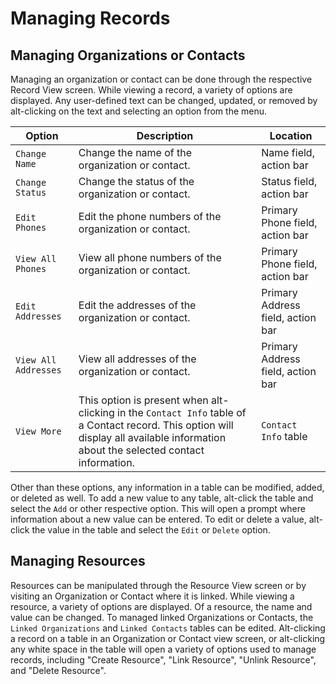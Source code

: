 # Managing Records

## Managing Organizations or Contacts

Managing an organization or contact can be done through the respective Record View
screen. While viewing a record, a variety of options are displayed. Any user-defined
text can be changed, updated, or removed by alt-clicking on the text and selecting
an option from the menu. 

| Option | Description | Location             |
| --- | --- |----------------------|
| `Change Name` | Change the name of the organization or contact. | Name field, action bar |
| `Change Status` | Change the status of the organization or contact. | Status field, action bar |
| `Edit Phones` | Edit the phone numbers of the organization or contact. | Primary Phone field, action bar |
| `View All Phones` | View all phone numbers of the organization or contact. | Primary Phone field, action bar |
| `Edit Addresses` | Edit the addresses of the organization or contact. | Primary Address field, action bar |
| `View All Addresses` | View all addresses of the organization or contact. | Primary Address field, action bar |
| `View More` | This option is present when alt-clicking in the `Contact Info` table of a Contact record. This option will display all available information about the selected contact information. | `Contact Info` table |

Other than these options, any information in a table can be modified, added, or deleted as well. 
To add a new value to any table, alt-click the table and select the `Add` or other respective option. This will open
a prompt where information about a new value can be entered. To edit or delete a value, alt-click the value in the table
and select the `Edit` or `Delete` option.

## Managing Resources

Resources can be manipulated through the Resource View screen or by visiting an Organization or Contact where it is
linked. While viewing a resource, a variety of options are displayed. Of a resource, the name and value can be changed.
To managed linked Organizations or Contacts, the `Linked Organizations` and `Linked Contacts` tables can be edited.
Alt-clicking a record on a table in an Organization or Contact view screen, or alt-clicking any white space in the table will open a variety of options used to manage
records, including "Create Resource", "Link Resource", "Unlink Resource", and "Delete Resource".